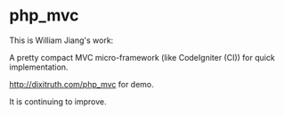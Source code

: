 php_mvc
=======

This is William Jiang's work:

A pretty compact MVC micro-framework (like CodeIgniter (CI)) for quick implementation.

http://dixitruth.com/php_mvc for demo.

It is continuing to improve.

